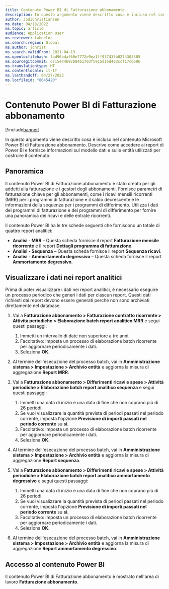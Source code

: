 ```yaml
---
title: Contenuto Power BI di Fatturazione abbonamento
description: In questo argomento viene descritto cosa è incluso nel contenuto Microsoft Power BI di Fatturazione abbonamento.
author: JodiChristiansen
ms.date: 04/13/2022
ms.topic: article
audience: Application User
ms.reviewer: twheeloc
ms.search.region: Global
ms.author: jchrist
ms.search.validFrom: 2021-04-13
ms.openlocfilehash: fad96bdaf60e7772e9ea1ff937435b0274303505
ms.sourcegitcommit: d715e44b92b84b1703f5915d15d403ccf17c6606
ms.translationtype: HT
ms.contentlocale: it-IT
ms.lasthandoff: 04/27/2022
ms.locfileid: "8645420"
---
```

# <a name="subscription-billing-power-bi-content"></a>Contenuto Power BI di Fatturazione abbonamento

[!include[banner](../includes/banner.md)]

In questo argomento viene descritto cosa è incluso nel contenuto Microsoft Power BI di Fatturazione abbonamento. Descrive come accedere ai report di Power BI e fornisce informazioni sul modello dati e sulle entità utilizzati per costruire il contenuto. 

## <a name="overview"></a>Panoramica

Il contenuto Power BI di Fatturazione abbonamento è stato creato per gli addetti alla fatturazione e i gestori degli abbonamenti. Fornisce parametri di fatturazione chiave per gli abbonamenti, come i ricavi mensili ricorrenti (MRR) per i programmi di fatturazione e il saldo decrescente e le informazioni della sequenza per i programmi di differimento. Utilizza i dati dei programmi di fatturazione e dei programmi di differimento per fornire una panoramica dei ricavi e delle entrate ricorrenti.

Il contenuto Power BI ha le tre schede seguenti che forniscono un totale di quattro report analitici: 

- **Analisi - MRR** – Questa scheda fornisce il report **Fatturazione mensile ricorrente** e il report **Dettagli programma di fatturazione**.
- **Analisi - Sequenza** – Questa scheda fornisce il report **Sequenza ricavi**.
- **Analisi - Ammortamento degressivo** – Questa scheda fornisce il report **Ammortamento degressivo**.

## <a name="view-data-on-the-analytical-reports"></a>Visualizzare i dati nei report analitici

Prima di poter visualizzare i dati nei report analitici, è necessario eseguire un processo periodico che generi i dati per ciascun report. Questi dati richiesti dai report devono essere generati perché non sono archiviati direttamente nel database. 

1. Vai a **Fatturazione abbonamento \> Fatturazione contratto ricorrente \> Attività periodiche \> Elaborazione batch report analitico MRR** e segui questi passaggi:

    1. Immetti un intervallo di date non superiore a tre anni.
    2. Facoltativo: imposta un processo di elaborazione batch ricorrente per aggiornare periodicamente i dati.
    3. Seleziona **OK**.

2. Al termine dell'esecuzione del processo batch, vai in **Amministrazione sistema \> Impostazione \> Archivio entità** e aggiorna la misura di aggregazione **Report MRR**. 
3. Vai a **Fatturazione abbonamento \> Differimenti ricavi e spese \> Attività periodiche \> Elaborazione batch report analitico sequenza** e segui questi passaggi:

    1. Immetti una data di inizio e una data di fine che non coprano più di 26 periodi. 
    2. Se vuoi visualizzare la quantità prevista di periodi passati nel periodo corrente, imposta l'opzione **Previsione di importi passati nel periodo corrente** su **sì**.
    3. Facoltativo: imposta un processo di elaborazione batch ricorrente per aggiornare periodicamente i dati.
    4. Seleziona **OK**. 

4. Al termine dell'esecuzione del processo batch, vai in **Amministrazione sistema \> Impostazione \> Archivio entità** e aggiorna la misura di aggregazione **Report sequenza**.
5. Vai a **Fatturazione abbonamento \> Differimenti ricavi e spese \> Attività periodiche \> Elaborazione batch report analitico ammortamento degressivo** e segui questi passaggi:

    1. Immetti una data di inizio e una data di fine che non coprano più di 26 periodi. 
    2. Se vuoi visualizzare la quantità prevista di periodi passati nel periodo corrente, imposta l'opzione **Previsione di importi passati nel periodo corrente** su **sì**.
    3. Facoltativo: imposta un processo di elaborazione batch ricorrente per aggiornare periodicamente i dati.
    4. Seleziona **OK**.

6. Al termine dell'esecuzione del processo batch, vai in **Amministrazione sistema \> Impostazione \> Archivio entità** e aggiorna la misura di aggregazione **Report ammortamento degressivo**.

## <a name="accessing-the-power-bi-content"></a>Accesso al contenuto Power BI

Il contenuto Power BI di Fatturazione abbonamento è mostrato nell'area di lavoro **Fatturazione abbonamento**.
